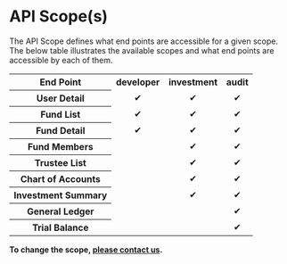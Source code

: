 # API Scope(s)

The API Scope defines what end points are accessible for a given scope.  The below table illustrates the available scopes and what end points are accessible by each of them.

<table>
    <tr>
        <th>End Point</th>
        <th>developer</th>
        <th>investment</th>
        <th>audit</th>
    </tr>
    <tr>
        <th>User Detail</th>
        <td align="center">&#10004;</td>
        <td align="center">&#10004;</td>
        <td align="center">&#10004;</td>
    </tr>
    <tr>
        <th>Fund List</th>
        <td align="center">&#10004;</td>
        <td align="center">&#10004;</td>
        <td align="center">&#10004;</td>
    </tr>
    <tr>
        <th>Fund Detail</th>
        <td align="center">&#10004;</td>
        <td align="center">&#10004;</td>
        <td align="center">&#10004;</td>
    </tr>
    <tr>
        <th>Fund Members</th>
        <td></td>
        <td align="center">&#10004;</td>
        <td align="center">&#10004;</td>
    </tr>
    <tr>
        <th>Trustee List</th>
        <td></td>
        <td align="center">&#10004;</td>
        <td align="center">&#10004;</td>
    </tr>
    <tr>
        <th>Chart of Accounts</th>
        <td></td>
        <td align="center">&#10004;</td>
        <td align="center">&#10004;</td>
    </tr>
    <tr>
        <th>Investment Summary</th>
        <td></td>
        <td align="center">&#10004;</td>
        <td align="center">&#10004;</td>
    </tr>
    <tr>
        <th>General Ledger</th>
        <td></td>
        <td></td>
        <td align="center">&#10004;</td>
    </tr>
    <tr>
        <th>Trial Balance</th>
        <td></td>
        <td></td>
        <td align="center">&#10004;</td>
    </tr>
</table>

**To change the scope, [please contact us](mailto:wtan@bglcorp.com.au).**

